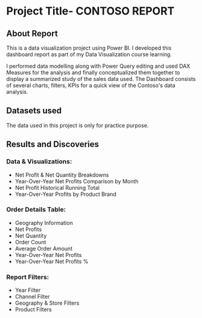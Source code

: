 # Project Title- CONTOSO REPORT

## About Report
This is a data visualization project using Power BI. I developed this dashboard report as part of my Data Visualization course learning.

I performed data modelling along with Power Query editing and used DAX Measures for the analysis and finally conceptualized them together to display a summarized study of the sales data used.
The Dashboard consists of several charts, filters, KPIs for a quick view of the Contoso's data analysis.

## Datasets used
The data used in this project is only for practice purpose.

## Results and Discoveries

### Data & Visualizations:
- Net Profit & Net Quantity Breakdowns
- Year-Over-Year Net Profits Comparison by Month
- Net Profit Historical Running Total
- Year-Over-Year Profits by Product Brand

### Order Details Table:
- Geography Information
- Net Profits
- Net Quantity
- Order Count
- Average Order Amount
- Year-Over-Year Net Profits
- Year-Over-Year Net Profits %

### Report Filters:
- Year Filter
- Channel Filter
- Geography & Store Filters
- Product Filters
  
